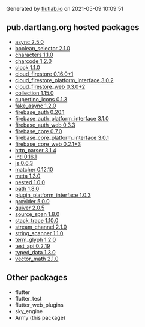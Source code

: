 Generated by [flutlab.io](https://flutlab.io) on 2021-05-09 10:09:51


## pub.dartlang.org hosted packages

 - [async 2.5.0](https://pub.dartlang.org/packages/async/versions/2.5.0)
 - [boolean_selector 2.1.0](https://pub.dartlang.org/packages/boolean_selector/versions/2.1.0)
 - [characters 1.1.0](https://pub.dartlang.org/packages/characters/versions/1.1.0)
 - [charcode 1.2.0](https://pub.dartlang.org/packages/charcode/versions/1.2.0)
 - [clock 1.1.0](https://pub.dartlang.org/packages/clock/versions/1.1.0)
 - [cloud_firestore 0.16.0+1](https://pub.dartlang.org/packages/cloud_firestore/versions/0.16.0+1)
 - [cloud_firestore_platform_interface 3.0.2](https://pub.dartlang.org/packages/cloud_firestore_platform_interface/versions/3.0.2)
 - [cloud_firestore_web 0.3.0+2](https://pub.dartlang.org/packages/cloud_firestore_web/versions/0.3.0+2)
 - [collection 1.15.0](https://pub.dartlang.org/packages/collection/versions/1.15.0)
 - [cupertino_icons 0.1.3](https://pub.dartlang.org/packages/cupertino_icons/versions/0.1.3)
 - [fake_async 1.2.0](https://pub.dartlang.org/packages/fake_async/versions/1.2.0)
 - [firebase_auth 0.20.1](https://pub.dartlang.org/packages/firebase_auth/versions/0.20.1)
 - [firebase_auth_platform_interface 3.1.0](https://pub.dartlang.org/packages/firebase_auth_platform_interface/versions/3.1.0)
 - [firebase_auth_web 0.3.3](https://pub.dartlang.org/packages/firebase_auth_web/versions/0.3.3)
 - [firebase_core 0.7.0](https://pub.dartlang.org/packages/firebase_core/versions/0.7.0)
 - [firebase_core_platform_interface 3.0.1](https://pub.dartlang.org/packages/firebase_core_platform_interface/versions/3.0.1)
 - [firebase_core_web 0.2.1+3](https://pub.dartlang.org/packages/firebase_core_web/versions/0.2.1+3)
 - [http_parser 3.1.4](https://pub.dartlang.org/packages/http_parser/versions/3.1.4)
 - [intl 0.16.1](https://pub.dartlang.org/packages/intl/versions/0.16.1)
 - [js 0.6.3](https://pub.dartlang.org/packages/js/versions/0.6.3)
 - [matcher 0.12.10](https://pub.dartlang.org/packages/matcher/versions/0.12.10)
 - [meta 1.3.0](https://pub.dartlang.org/packages/meta/versions/1.3.0)
 - [nested 1.0.0](https://pub.dartlang.org/packages/nested/versions/1.0.0)
 - [path 1.8.0](https://pub.dartlang.org/packages/path/versions/1.8.0)
 - [plugin_platform_interface 1.0.3](https://pub.dartlang.org/packages/plugin_platform_interface/versions/1.0.3)
 - [provider 5.0.0](https://pub.dartlang.org/packages/provider/versions/5.0.0)
 - [quiver 2.0.5](https://pub.dartlang.org/packages/quiver/versions/2.0.5)
 - [source_span 1.8.0](https://pub.dartlang.org/packages/source_span/versions/1.8.0)
 - [stack_trace 1.10.0](https://pub.dartlang.org/packages/stack_trace/versions/1.10.0)
 - [stream_channel 2.1.0](https://pub.dartlang.org/packages/stream_channel/versions/2.1.0)
 - [string_scanner 1.1.0](https://pub.dartlang.org/packages/string_scanner/versions/1.1.0)
 - [term_glyph 1.2.0](https://pub.dartlang.org/packages/term_glyph/versions/1.2.0)
 - [test_api 0.2.19](https://pub.dartlang.org/packages/test_api/versions/0.2.19)
 - [typed_data 1.3.0](https://pub.dartlang.org/packages/typed_data/versions/1.3.0)
 - [vector_math 2.1.0](https://pub.dartlang.org/packages/vector_math/versions/2.1.0)

## Other packages

 - flutter
 - flutter_test
 - flutter_web_plugins
 - sky_engine
 - Army (this package)

